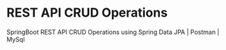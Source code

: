 # REST API CRUD Operations
 SpringBoot REST API CRUD Operations using Spring Data JPA | Postman | MySql
